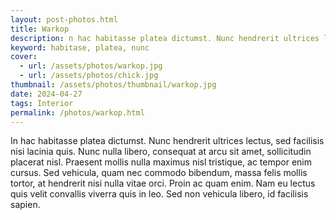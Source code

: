 ```yaml
---
layout: post-photos.html
title: Warkop
description: n hac habitasse platea dictumst. Nunc hendrerit ultrices lectus, sed facilisis nisi lacinia quis.
keyword: habitase, platea, nunc
cover: 
  - url: /assets/photos/warkop.jpg
  - url: /assets/photos/chick.jpg
thumbnail: /assets/photos/thumbnail/warkop.jpg
date: 2024-04-27
tags: Interior
permalink: /photos/warkop.html
---
```

In hac habitasse platea dictumst. Nunc hendrerit ultrices lectus, sed facilisis nisi lacinia quis. Nunc nulla libero, consequat at arcu sit amet, sollicitudin placerat nisl. Praesent mollis nulla maximus nisl tristique, ac tempor enim cursus. Sed vehicula, quam nec commodo bibendum, massa felis mollis tortor, at hendrerit nisi nulla vitae orci. Proin ac quam enim. Nam eu lectus quis velit convallis viverra quis in leo. Sed non vehicula libero, id facilisis sapien.